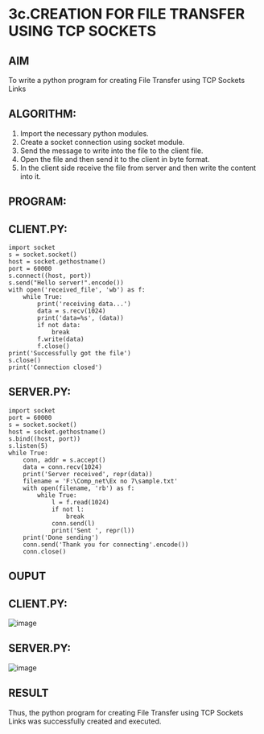 # 3c.CREATION FOR FILE TRANSFER USING TCP SOCKETS
## AIM
To write a python program for creating File Transfer using TCP Sockets Links
## ALGORITHM:
1. Import the necessary python modules.
2. Create a socket connection using socket module.
3. Send the message to write into the file to the client file.
4. Open the file and then send it to the client in byte format.
5. In the client side receive the file from server and then write the content into it.
## PROGRAM:
## CLIENT.PY:
```
import socket
s = socket.socket()
host = socket.gethostname()
port = 60000
s.connect((host, port))
s.send("Hello server!".encode())
with open('received_file', 'wb') as f:
    while True:
        print('receiving data...')
        data = s.recv(1024)
        print('data=%s', (data))
        if not data:
            break
        f.write(data)
        f.close()
print('Successfully got the file')
s.close()
print('Connection closed')

```
## SERVER.PY:
```
import socket
port = 60000
s = socket.socket()
host = socket.gethostname()
s.bind((host, port))
s.listen(5)
while True:
    conn, addr = s.accept()
    data = conn.recv(1024)
    print('Server received', repr(data))
    filename = 'F:\Comp_net\Ex no 7\sample.txt'
    with open(filename, 'rb') as f:
        while True:
            l = f.read(1024)
            if not l:
                break
            conn.send(l)
            print('Sent ', repr(l))
    print('Done sending')
    conn.send('Thank you for connecting'.encode())
    conn.close()
```
## OUPUT
## CLIENT.PY:

![image](https://github.com/dinesh2068/3c.FILE_TRANSFER_USING_TCP_SOCKETS/assets/151390189/b151238e-d9d9-4c30-ae2d-51644db4a69a)

## SERVER.PY:

![image](https://github.com/dinesh2068/3c.FILE_TRANSFER_USING_TCP_SOCKETS/assets/151390189/2a119183-453a-4911-98e3-2dbd648edb09)

## RESULT
Thus, the python program for creating File Transfer using TCP Sockets Links was 
successfully created and executed.
